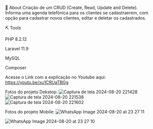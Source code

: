 📕 About
Criação de um CRUD (Create, Read, Update and Delete).
<br>
Informa uma agenda telefônica para os clientes se cadastraerem, com opção para cadastrar novos clientes, editar e deletar os cadastrados.

⛏ Tools

PHP 8.2.12

Laravel 11.9

MySQL

Composer

Acesse o Link com a explicação no Youtube aqui: https://youtu.be/xu1CRUaTBGg

Fotos do projeto Dekstop:
![Captura de tela 2024-08-20 221428](https://github.com/user-attachments/assets/b2000913-a126-46b7-8887-31b7ff493978)
![Captura de tela 2024-08-20 221538](https://github.com/user-attachments/assets/b09073a0-7d63-4fa0-8be8-a9be7c6810ba)
![Captura de tela 2024-08-20 221602](https://github.com/user-attachments/assets/b66045b5-14bb-4e13-989b-875d62d42c99)



Fotos do projeto Mobile:
![WhatsApp Image 2024-08-20 at 23 27 11](https://github.com/user-attachments/assets/a5723f87-d848-47b2-a679-7584bb93534e)


![WhatsApp Image 2024-08-20 at 23 27 10](https://github.com/user-attachments/assets/b27a1885-7fc0-4411-8933-de24e54c635b)
